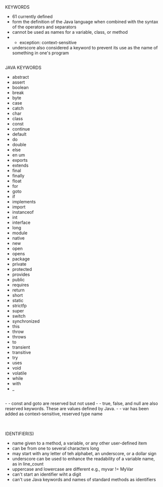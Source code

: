 KEYWORDS

- 61 currently defined
- form the definition of the Java language when combined with the syntax of the operators and separators
- cannot be used as names for a variable, class, or method
- - exception: context-sensitive
- underscore also considered a keyword to prevent its use as the name of something in one's program

</br>
JAVA KEYWORDS

- abstract
- assert
- boolean
- break
- byte
- case
- catch
- char
- class
- const
- continue
- default
- do
- double
- else
- en um
- exports
- extends
- final
- finally
- float
- for
- goto
- if
- implements
- import
- instanceof
- int
- interface
- long
- module
- native
- new
- open
- opens
- package
- private
- protected
- provides
- public
- requires
- return
- short
- static
- strictfp
- super
- switch
- synchronized
- this
- throw
- throws
- to
- transient
- transitive
- try
- uses
- void
- volatile
- while
- with
- \_
</br>
- - const and goto are reserved but not used
- - true, false, and null are also reserved keywords. These are values defined by Java.
- - var has been added as context-sensitive, reserved type name

</br></br>
IDENTIFIER(S)

- name given to a method, a variable, or any other user-defined item
- can be from one to several characters long
- may start with any letter of teh alphabet, an underscore, or a dollar sign
- underscore can be used to enhance the readability of a variable name, as in line_count
- uppercase and lowercase are different e.g., myvar != MyVar
- can't start an identifier wiht a digit
- can't use Java keywords and names of standard methods as identifiers
